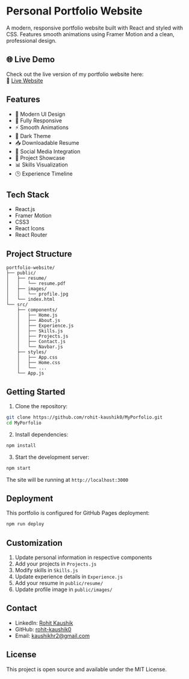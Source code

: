 # Personal Portfolio Website

A modern, responsive portfolio website built with React and styled with CSS. Features smooth animations using Framer Motion and a clean, professional design.


## 🌐 Live Demo  
Check out the live version of my portfolio website here:  
🔗 [Live Website](https://rohit-kaushik0.github.io/MyPorfolio/)

## Features

- 🎨 Modern UI Design
- 📱 Fully Responsive
- ⚡ Smooth Animations
- 🌙 Dark Theme
- 📥 Downloadable Resume
- 🔗 Social Media Integration
- 💼 Project Showcase
- 📊 Skills Visualization
- 🕒 Experience Timeline

## Tech Stack

- React.js
- Framer Motion
- CSS3
- React Icons
- React Router

## Project Structure
```
portfolio-website/
├── public/
│   ├── resume/
│   │   └── resume.pdf
│   ├── images/
│   │   └── profile.jpg
│   └── index.html
└── src/
    ├── components/
    │   ├── Home.js
    │   ├── About.js
    │   ├── Experience.js
    │   ├── Skills.js
    │   ├── Projects.js
    │   ├── Contact.js
    │   └── Navbar.js
    ├── styles/
    │   ├── App.css
    │   ├── Home.css
    │   └── ...
    └── App.js
```

## Getting Started

1. Clone the repository:
```bash
git clone https://github.com/rohit-kaushik0/MyPorfolio.git
cd MyPorfolio
```

2. Install dependencies:
```bash
npm install
```

3. Start the development server:
```bash
npm start
```

The site will be running at `http://localhost:3000`

## Deployment

This portfolio is configured for GitHub Pages deployment:

```bash
npm run deploy
```

## Customization

1. Update personal information in respective components
2. Add your projects in `Projects.js`
3. Modify skills in `Skills.js`
4. Update experience details in `Experience.js`
5. Add your resume in `public/resume/`
6. Update profile image in `public/images/`

## Contact

- LinkedIn: [Rohit Kaushik](https://www.linkedin.com/in/rohit-hrk-517809231/)
- GitHub: [rohit-kaushik0](https://github.com/rohit-kaushik0)
- Email: kaushikhr2@gmail.com

## License

This project is open source and available under the MIT License.
